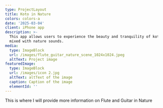 ```yaml
---
type: ProjectLayout
title: Koto in Nature
colors: colors-a
date: '2025-03-04'
client: iPhone app
description: >-
  This app allows users to experience the beauty and tranquility of koto music
  mixed with nature sounds.
media:
  type: ImageBlock
  url: /images/flute_guitar_nature_scene_1024x1024.jpeg
  altText: Project image
featuredImage:
  type: ImageBlock
  url: /images/icon 2.jpg
  altText: altText of the image
  caption: Caption of the image
  elementId: ''
---
```

This is where I will provide more information on Flute and Guitar in Nature
